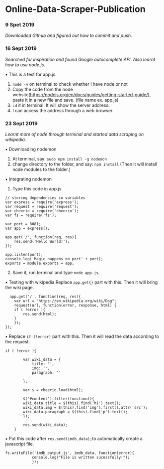 # Online-Data-Scraper-Publication

### 9 Spet 2019
*Downloaded Github and figured out how to commit and push.*

### 16 Sept 2019
*Searched for inspiration and found Google autocomplete API. Also learnt how to use node.js.*

:black_small_square: This is a test for app.js.
  1. `node -v` on terminal to check whether I have node or not
  2. Copy the code from the node website(https://nodejs.org/en/docs/guides/getting-started-guide/), paste it in a new file and save. (file name ex. app.js)
  3. `cd` it in terminal. It will show the server address.
  4. I can access the address through a web browser.

### 23 Sept 2019
*Learnt more of node through terminal and started data scraping on wikipedia.*

:black_small_square: Downloading nodemon
  1. At terminal, say:
`sudo npm install -g nodemon`
  2. change directory to the folder, and say:
`npm install`
  (Then it will install node modules to the folder.)

:black_small_square: Integrating nodemon
  1. Type this code in app.js.
```
// storing dependencies in variables
var express = require('express');
var request = require('request');
var cheerio = require('cheerio');
var fs = require('fs');

var port = 8081;
var app = express();

app.get('/', function(req, res){
    res.send('Hello World!');
});

app.listen(port);
console.log('Magic happens on port' + port);
exports = module.exports = app;
```
  2. Save it, run terminal and type `node app.js`.
  
:black_small_square: Testing with wikipedia
  Replace `app.get{}` part with this. Then it will bring the wiki page.
```
  app.get('/', function(req, res){
    var url = "https://en.wikipedia.org/wiki/Dog";
    request(url, function(error, response, html) {
    if ( !error ){
        res.send(html);
    }
    });
});
```
:black_small_square: Replace `if (!error)` part with this. Then it will read the data according to the request.
```
if ( !error ){
        
        var wiki_data = {
            title: '',
            img: '',
            paragraph: ''
            
        }; 
        
        var $ = cheerio.load(html);
        
        $('#content').filter(function(){
        wiki_data.title = $(this).find('h1').text();
        wiki_data.img = $(this).find('img').first().attr('src');
        wiki_data.paragraph = $(this).find('p').text();
        });
        
        res.send(wiki_data);
    }
```
:black_small_square: Put this code after `res.send(imdb_data);`to automatically create a javascript file.
```
fs.writeFile('imdb_output.js', imdb_data, function(error){
            console.log("File is written sucessfully!");
            });
```
